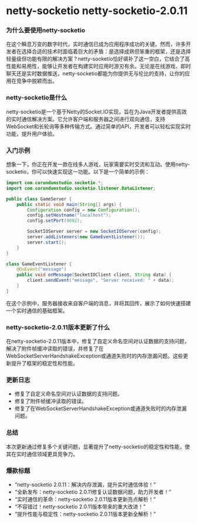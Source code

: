 # netty-socketio netty-socketio-2.0.11
### 为什么要使用netty-socketio

在这个瞬息万变的数字时代，实时通信已成为应用程序成功的关键。然而，许多开发者在选择合适的技术时面临着巨大的矛盾：是选择成熟但笨重的框架，还是选择轻量级但功能有限的解决方案？netty-socketio恰好填补了这一空白，它结合了高性能和易用性，能够让开发者在构建实时应用时游刃有余。无论是在线游戏、即时聊天还是实时数据推送，netty-socketio都能为你提供无与伦比的支持，让你的应用在竞争中脱颖而出。

### netty-socketio是什么

netty-socketio是一个基于Netty的Socket.IO实现，旨在为Java开发者提供高效的实时通信解决方案。它允许客户端和服务器之间进行双向通信，支持WebSocket和长轮询等多种传输方式。通过简单的API，开发者可以轻松实现实时功能，提升用户体验。

### 入门示例

想象一下，你正在开发一款在线多人游戏，玩家需要实时交流和互动。使用netty-socketio，你可以快速实现这一功能。以下是一个简单的示例：

```java
import com.corundumstudio.socketio.*;
import com.corundumstudio.socketio.listener.DataListener;

public class GameServer {
    public static void main(String[] args) {
        Configuration config = new Configuration();
        config.setHostname("localhost");
        config.setPort(9092);

        SocketIOServer server = new SocketIOServer(config);
        server.addListeners(new GameEventListener());
        server.start();
    }
}

class GameEventListener {
    @OnEvent("message")
    public void onMessage(SocketIOClient client, String data) {
        client.sendEvent("message", "Server received: " + data);
    }
}
```

在这个示例中，服务器接收来自客户端的消息，并将其回传，展示了如何快速搭建一个实时通信的基础框架。

### netty-socketio-2.0.11版本更新了什么

在netty-socketio-2.0.11版本中，修复了自定义命名空间对认证数据的支持问题，解决了附件帧缓冲读取的错误，并修复了在WebSocketServerHandshakeException或通道失败时的内存泄漏问题。这些更新提升了框架的稳定性和性能。

### 更新日志

- 修复了自定义命名空间对认证数据的支持问题。
- 修复了附件帧缓冲读取的错误。
- 修复了在WebSocketServerHandshakeException或通道失败时的内存泄漏问题。

### 总结

本次更新通过修复多个关键问题，显著提升了netty-socketio的稳定性和性能，使其在实时通信领域更具竞争力。

### 爆款标题

- “netty-socketio 2.0.11：解决内存泄漏，提升实时通信体验！”
- “全新发布：netty-socketio 2.0.11修复认证数据问题，助力开发者！”
- “实时通信的革命：netty-socketio 2.0.11版本更新亮点解析！”
- “不容错过！netty-socketio 2.0.11版本带来的重大改进！”
- “提升性能与稳定性：netty-socketio 2.0.11版本更新全解析！”
